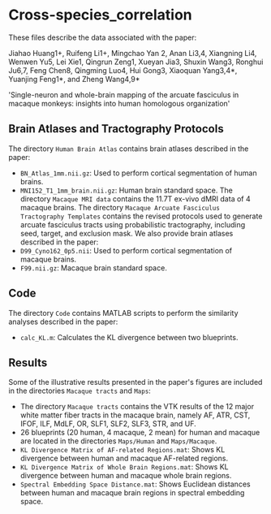 # Cross-species_correlation
These files describe the data associated with the paper:  

Jiahao Huang1+, Ruifeng Li1+, Mingchao Yan 2, Anan Li3,4, Xiangning Li4, Wenwen Yu5, Lei Xie1, Qingrun Zeng1, Xueyan Jia3, Shuxin Wang3, Ronghui Ju6,7, Feng Chen8, Qingming Luo4, Hui Gong3, Xiaoquan Yang3,4*, Yuanjing Feng1*, and Zheng Wang4,9* 

'Single-neuron and whole-brain mapping of the arcuate fasciculus in macaque monkeys: insights into human homologous organization'  

## Brain Atlases and Tractography Protocols  
The directory `Human Brain Atlas` contains brain atlases described in the paper:  
* `BN_Atlas_1mm.nii.gz`: Used to perform cortical segmentation of human brains.
* `MNI152_T1_1mm_brain.nii.gz`: Human brain standard space.
The directory `Macaque MRI data` contains the 11.7T ex-vivo dMRI data of 4 macaque brains.
The directory `Macaque Arcuate Fasciculus Tractography Templates` contains the revised protocols used to generate arcuate fasciculus tracts using probabilistic tractography, including seed, target, and exclusion mask. We also provide brain atlases described in the paper:
* `D99_Cyno162_0p5.nii`: Used to perform cortical segmentation of macaque brains.
* `F99.nii.gz`: Macaque brain standard space.

## Code  
The directory `Code` contains MATLAB scripts to perform the similarity analyses described in the paper:  
* `calc_KL.m`: Calculates the KL divergence between two blueprints.

## Results  
Some of the illustrative results presented in the paper's figures are included in the directories `Macaque tracts` and `Maps`:  
* The directory `Macaque tracts` contains the VTK results of the 12 major white matter fiber tracts in the macaque brain, namely AF, ATR, CST, IFOF, ILF, MdLF, OR, SLF1, SLF2, SLF3, STR, and UF. 
* 26 blueprints (20 human, 4 macaque, 2 mean) for human and macaque are located in the directories `Maps/Human` and `Maps/Macaque`.  
* `KL Divergence Matrix of AF-related Regions.mat`: Shows KL divergence between human and macaque AF-related regions.
* `KL Divergence Matrix of Whole Brain Regions.mat`: Shows KL divergence between human and macaque whole brain regions.
* `Spectral Embedding Space Distance.mat`: Shows Euclidean distances between human and macaque brain regions in spectral embedding space.




